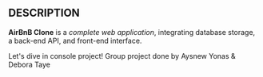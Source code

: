 ## DESCRIPTION

**AirBnB Clone** is a *complete web application*, integrating database storage, a back-end API, and front-end interface.

Let's dive in console project!
   Group project done by Aysnew Yonas & Debora Taye
